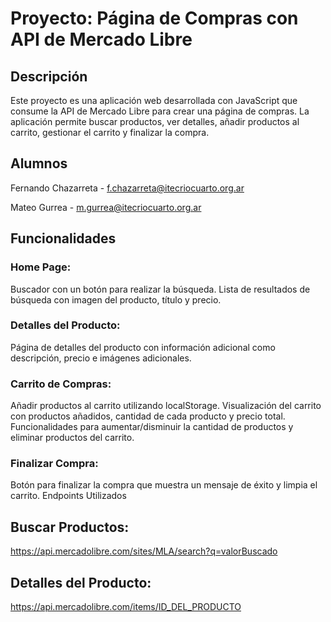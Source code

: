 # Proyecto: Página de Compras con API de Mercado Libre
## Descripción
Este proyecto es una aplicación web desarrollada con JavaScript que consume la API de Mercado Libre para crear una página de compras. La aplicación permite buscar productos, ver detalles, añadir productos al carrito, gestionar el carrito y finalizar la compra.

## Alumnos
Fernando Chazarreta - f.chazarreta@itecriocuarto.org.ar

Mateo Gurrea - m.gurrea@itecriocuarto.org.ar

## Funcionalidades
### Home Page:
Buscador con un botón para realizar la búsqueda.
Lista de resultados de búsqueda con imagen del producto, título y precio.
### Detalles del Producto:
Página de detalles del producto con información adicional como descripción, precio e imágenes adicionales.
### Carrito de Compras:
Añadir productos al carrito utilizando localStorage.
Visualización del carrito con productos añadidos, cantidad de cada producto y precio total.
Funcionalidades para aumentar/disminuir la cantidad de productos y eliminar productos del carrito.
### Finalizar Compra:
Botón para finalizar la compra que muestra un mensaje de éxito y limpia el carrito.
Endpoints Utilizados

## Buscar Productos:
https://api.mercadolibre.com/sites/MLA/search?q=valorBuscado

## Detalles del Producto:
https://api.mercadolibre.com/items/ID_DEL_PRODUCTO
